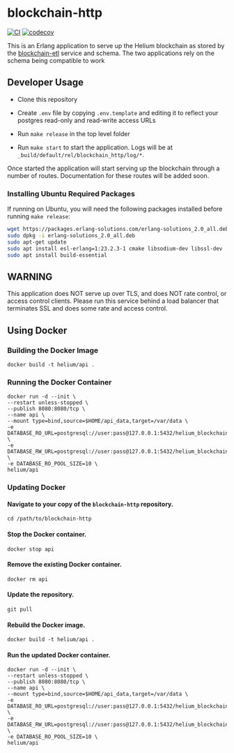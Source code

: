 # blockchain-http

[![CI](https://github.com/helium/blockchain-http/actions/workflows/ci.yml/badge.svg)](https://github.com/helium/blockchain-http/actions/workflows/ci.yml)
[![codecov](https://codecov.io/gh/helium/blockchain-http/branch/master/graph/badge.svg)](https://codecov.io/gh/helium/blockchain-http)

This is an Erlang application to serve up the Helium blockchain as
stored by the
[blockchain-etl](https://github.com/helium/blockchain-etl) service and
schema. The two applications rely on the schema being compatible to
work


## Developer Usage

* Clone this repository
* Create `.env` file by copying `.env.template` and editing it to
  reflect your postgres read-only and read-write access URLs

* Run `make release` in the top level folder

* Run `make start` to start the application. Logs will be at
  `_build/default/rel/blockchain_http/log/*`.

Once started the application will start serving up the blockchain
through a number of routes. Documentation for these routes will be
added soon.

### Installing Ubuntu Required Packages

If running on Ubuntu, you will need the following packages installed before
running `make release`:

```bash
wget https://packages.erlang-solutions.com/erlang-solutions_2.0_all.deb
sudo dpkg -i erlang-solutions_2.0_all.deb
sudo apt-get update
sudo apt install esl-erlang=1:23.2.3-1 cmake libsodium-dev libssl-dev
sudo apt install build-essential
```


## WARNING

This application does NOT serve up over TLS, and does NOT rate
control, or access control clients. Please run this service behind a
load balancer that terminates SSL and does some rate and access
control.

## Using Docker

### Building the Docker Image

`docker build -t helium/api .`

### Running the Docker Container

```
docker run -d --init \
--restart unless-stopped \
--publish 8080:8080/tcp \
--name api \
--mount type=bind,source=$HOME/api_data,target=/var/data \
-e DATABASE_RO_URL=postgresql://user:pass@127.0.0.1:5432/helium_blockchain \
-e DATABASE_RW_URL=postgresql://user:pass@127.0.0.1:5432/helium_blockchain \
-e DATABASE_RO_POOL_SIZE=10 \
helium/api
```
### Updating Docker

#### Navigate to your copy of the `blockchain-http` repository.

`cd /path/to/blockchain-http`

#### Stop the Docker container.

`docker stop api`

#### Remove the existing Docker container.

`docker rm api`

#### Update the repository.

`git pull`

#### Rebuild the Docker image.

`docker build -t helium/api .`

#### Run the updated Docker container.

```
docker run -d --init \
--restart unless-stopped \
--publish 8080:8080/tcp \
--name api \
--mount type=bind,source=$HOME/api_data,target=/var/data \
-e DATABASE_RO_URL=postgresql://user:pass@127.0.0.1:5432/helium_blockchain \
-e DATABASE_RW_URL=postgresql://user:pass@127.0.0.1:5432/helium_blockchain \
-e DATABASE_RO_POOL_SIZE=10 \
helium/api
```

